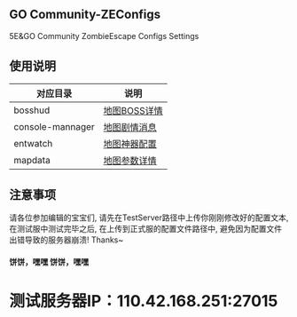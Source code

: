 ## GO Community-ZEConfigs
5E&GO Community ZombieEscape Configs Settings
## 使用说明
| 对应目录 | 说明                                                                       |
|----------|----------------------------------------------------------------------------|
| bosshud  | [地图BOSS详情](./bosshud/README.md)             |
| console-mannager  | [地图剧情消息](./console-mannager/README.md)             |
| entwatch  | [地图神器配置](./entwatch/README.md)             |
| mapdata  | [地图参数详情](./mapdata/README.md)            |
## 注意事项
请各位参加编辑的宝宝们, 请先在TestServer路径中上传你刚刚修改好的配置文本, 在测试服中测试完毕之后,
在上传到正式服的配置文件路径中, 避免因为配置文件出错导致的服务器崩溃! Thanks~
#### 饼饼，嘿嘿 饼饼，嘿嘿
# 测试服务器IP：110.42.168.251:27015

